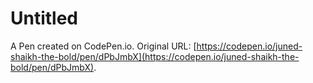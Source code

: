 # Untitled

A Pen created on CodePen.io. Original URL: [https://codepen.io/juned-shaikh-the-bold/pen/dPbJmbX](https://codepen.io/juned-shaikh-the-bold/pen/dPbJmbX).

